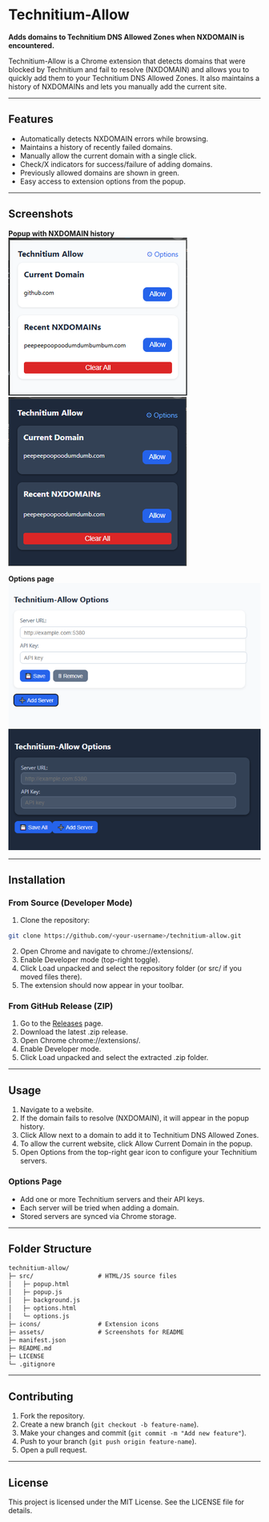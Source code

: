# Technitium-Allow

**Adds domains to Technitium DNS Allowed Zones when NXDOMAIN is encountered.**  

Technitium-Allow is a Chrome extension that detects domains that were blocked by Technitium and fail to resolve (NXDOMAIN) and allows you to quickly add them to your Technitium DNS Allowed Zones. It also maintains a history of NXDOMAINs and lets you manually add the current site.

---

## Features

- Automatically detects NXDOMAIN errors while browsing.
- Maintains a history of recently failed domains.
- Manually allow the current domain with a single click.
- Check/X indicators for success/failure of adding domains.
- Previously allowed domains are shown in green.
- Easy access to extension options from the popup.

---

## Screenshots

**Popup with NXDOMAIN history**  
![Popup Example (Light Mode)](assets/popup-light.png)![Popup Example (Dark Mode)](assets/popup-dark.png)

**Options page**  
![Options Example (Light Mode)](assets/options-light.png)![Options Example (Dark Mode)](assets/options-dark.png)

---

## Installation

### From Source (Developer Mode)

1. Clone the repository:
```bash
git clone https://github.com/<your-username>/technitium-allow.git
```
2. Open Chrome and navigate to chrome://extensions/.
3. Enable Developer mode (top-right toggle).
4. Click Load unpacked and select the repository folder (or src/ if you moved files there).
5. The extension should now appear in your toolbar.

### From GitHub Release (ZIP)

1. Go to the [Releases](https://github.com/drewstopherlee/technitium-allow/releases) page.
2. Download the latest .zip release.
3. Open Chrome chrome://extensions/.
4. Enable Developer mode.
5. Click Load unpacked and select the extracted .zip folder.

---

## Usage

1. Navigate to a website.
2. If the domain fails to resolve (NXDOMAIN), it will appear in the popup history.
3. Click Allow next to a domain to add it to Technitium DNS Allowed Zones.
4. To allow the current website, click Allow Current Domain in the popup.
5. Open Options from the top-right gear icon to configure your Technitium servers.

### Options Page

- Add one or more Technitium servers and their API keys.
- Each server will be tried when adding a domain.
- Stored servers are synced via Chrome storage.

---

## Folder Structure

```
technitium-allow/
├─ src/                  # HTML/JS source files
│   ├─ popup.html
│   ├─ popup.js
│   ├─ background.js
│   ├─ options.html
│   └─ options.js
├─ icons/                # Extension icons
├─ assets/               # Screenshots for README
├─ manifest.json
├─ README.md
├─ LICENSE
└─ .gitignore
```

---

## Contributing

1. Fork the repository.
2. Create a new branch (`git checkout -b feature-name`).
3. Make your changes and commit (`git commit -m "Add new feature"`).
4. Push to your branch (`git push origin feature-name`).
5. Open a pull request.

---

## License

This project is licensed under the MIT License. See the LICENSE file for details.
